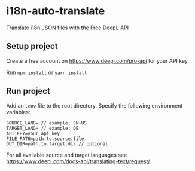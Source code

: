 # i18n-auto-translate
Translate i18n JSON files with the Free DeepL API

## Setup project
Create a free account on https://www.deepl.com/pro-api for your API key.

Run `npm install` or `yarn install`

## Run project
Add an `.env` file to the root directory.
Specify the following environment variables:
```
SOURCE_LANG= // example: EN-US
TARGET_LANG= // example: DE
API_KEY=your_api_key
FILE_PATH=path.to.source.file
OUT_DIR=path.to.target.dir // optional
```
For all available source and target languages see https://www.deepl.com/docs-api/translating-text/request/.
